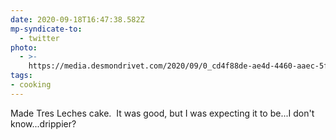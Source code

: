 ```yaml
---
date: 2020-09-18T16:47:38.582Z
mp-syndicate-to:
  - twitter
photo:
  - >-
    https://media.desmondrivet.com/2020/09/0_cd4f88de-ae4d-4460-aaec-5f3f49626824.jpg
tags:
- cooking
---
```


Made Tres Leches cake. &nbsp;It was good, but I was expecting it to be...I don't know...drippier? 
